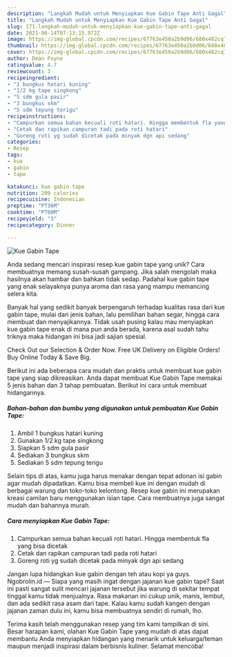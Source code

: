 ```yaml
---
description: "Langkah Mudah untuk Menyiapkan Kue Gabin Tape Anti Gagal"
title: "Langkah Mudah untuk Menyiapkan Kue Gabin Tape Anti Gagal"
slug: 171-langkah-mudah-untuk-menyiapkan-kue-gabin-tape-anti-gagal
date: 2021-06-14T07:13:15.972Z
image: https://img-global.cpcdn.com/recipes/67763e450a2b9d06/680x482cq70/kue-gabin-tape-foto-resep-utama.jpg
thumbnail: https://img-global.cpcdn.com/recipes/67763e450a2b9d06/680x482cq70/kue-gabin-tape-foto-resep-utama.jpg
cover: https://img-global.cpcdn.com/recipes/67763e450a2b9d06/680x482cq70/kue-gabin-tape-foto-resep-utama.jpg
author: Dean Payne
ratingvalue: 4.7
reviewcount: 3
recipeingredient:
- "1 bungkus hatari kuning"
- "1/2 kg tape singkong"
- "5 sdm gula pasir"
- "3 bungkus skm"
- "5 sdm tepung terigu"
recipeinstructions:
- "Campurkan semua bahan kecuali roti hatari. Hingga membentuk fla yang bisa dicetak"
- "Cetak dan rapikan campuran tadi pada roti hatari"
- "Goreng roti yg sudah dicetak pada minyak dgn api sedang"
categories:
- Resep
tags:
- kue
- gabin
- tape

katakunci: kue gabin tape 
nutrition: 209 calories
recipecuisine: Indonesian
preptime: "PT36M"
cooktime: "PT60M"
recipeyield: "3"
recipecategory: Dinner

---
```



![Kue Gabin Tape](https://img-global.cpcdn.com/recipes/67763e450a2b9d06/680x482cq70/kue-gabin-tape-foto-resep-utama.jpg)

Anda sedang mencari inspirasi resep kue gabin tape yang unik? Cara membuatnya memang susah-susah gampang. Jika salah mengolah maka hasilnya akan hambar dan bahkan tidak sedap. Padahal kue gabin tape yang enak selayaknya punya aroma dan rasa yang mampu memancing selera kita.

Banyak hal yang sedikit banyak berpengaruh terhadap kualitas rasa dari kue gabin tape, mulai dari jenis bahan, lalu pemilihan bahan segar, hingga cara membuat dan menyajikannya. Tidak usah pusing kalau mau menyiapkan kue gabin tape enak di mana pun anda berada, karena asal sudah tahu triknya maka hidangan ini bisa jadi sajian spesial.

Check Out our Selection &amp; Order Now. Free UK Delivery on Eligible Orders! Buy Online Today &amp; Save Big.


Berikut ini ada beberapa cara mudah dan praktis untuk membuat kue gabin tape yang siap dikreasikan. Anda dapat membuat Kue Gabin Tape memakai 5 jenis bahan dan 3 tahap pembuatan. Berikut ini cara untuk membuat hidangannya.

<!--inarticleads1-->

##### Bahan-bahan dan bumbu yang digunakan untuk pembuatan Kue Gabin Tape:

1. Ambil 1 bungkus hatari kuning
1. Gunakan 1/2 kg tape singkong
1. Siapkan 5 sdm gula pasir
1. Sediakan 3 bungkus skm
1. Sediakan 5 sdm tepung terigu


Selain tips di atas, kamu juga harus menakar dengan tepat adonan isi gabin agar mudah dipadatkan. Kamu bisa membeli kue ini dengan mudah di berbagai warung dan toko-toko kelontong. Resep kue gabin ini merupakan kreasi camilan baru menggunakan isian tape. Cara membuatnya juga sangat mudah dan bahannya murah. 

<!--inarticleads2-->

##### Cara menyiapkan Kue Gabin Tape:

1. Campurkan semua bahan kecuali roti hatari. Hingga membentuk fla yang bisa dicetak
1. Cetak dan rapikan campuran tadi pada roti hatari
1. Goreng roti yg sudah dicetak pada minyak dgn api sedang


Jangan lupa hidangkan kue gabin dengan teh atau kopi ya guys. Ngobrolin.id — Siapa yang masih ingat dengan jajanan kue gabin tape? Saat ini pasti sangat sulit mencari jajanan tersebut jika warung di sekitar tempat tinggal kamu tidak menjualnya. Rasa makanan ini cukup unik, manis, lembut, dan ada sedikit rasa asam dari tape. Kalau kamu sudah kangen dengan jajanan zaman dulu ini, kamu bisa membuatnya sendiri di rumah, lho. 

Terima kasih telah menggunakan resep yang tim kami tampilkan di sini. Besar harapan kami, olahan Kue Gabin Tape yang mudah di atas dapat membantu Anda menyiapkan hidangan yang menarik untuk keluarga/teman maupun menjadi inspirasi dalam berbisnis kuliner. Selamat mencoba!
